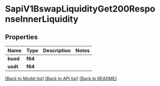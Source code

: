# SapiV1BswapLiquidityGet200ResponseInnerLiquidity

## Properties

Name | Type | Description | Notes
------------ | ------------- | ------------- | -------------
**busd** | **f64** |  | 
**usdt** | **f64** |  | 

[[Back to Model list]](../README.md#documentation-for-models) [[Back to API list]](../README.md#documentation-for-api-endpoints) [[Back to README]](../README.md)


